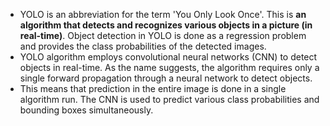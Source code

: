 - YOLO is an abbreviation for the term 'You Only Look Once'. This is **an algorithm that detects and recognizes various objects in a picture (in real-time)**. Object detection in YOLO is done as a regression problem and provides the class probabilities of the detected images.
- YOLO algorithm employs convolutional neural networks (CNN) to detect objects in real-time. As the name suggests, the algorithm requires only a single forward propagation through a neural network to detect objects.
- This means that prediction in the entire image is done in a single algorithm run. The CNN is used to predict various class probabilities and bounding boxes simultaneously.